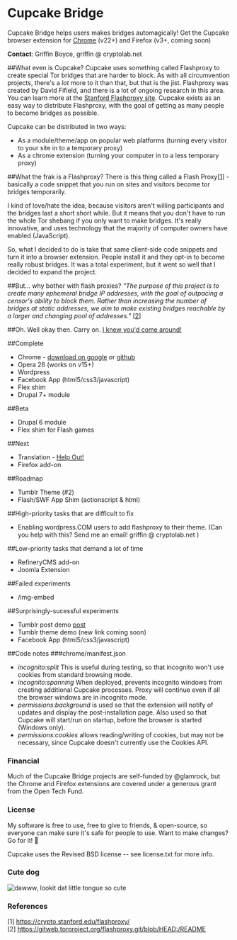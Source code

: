 Cupcake Bridge
===========

Cupcake Bridge helps users makes bridges automagically!
Get the Cupcake browser extension for [Chrome](https://chrome.google.com/webstore/detail/cupcake/dajjbehmbnbppjkcnpdkaniapgdppdnc) (v22+) and Firefox (v3+, coming soon)

**Contact**: Griffin Boyce, griffin @ cryptolab.net 

##What even is Cupcake?
Cupcake uses something called Flashproxy to create special Tor bridges that are harder to block. As with all circumvention projects, there's a *lot* more to it than that, but that is the jist. Flashproxy was created by David Fifield, and there is a lot of ongoing research in this area.  You can learn more at the <a href="http://crypto.stanford.edu/flashproxy">Stanford Flashproxy site</a>.  Cupcake exists as an easy way to distribute Flashproxy, with the goal of getting as many people to become bridges as possible.

Cupcake can be distributed in two ways:
 * As a module/theme/app on popular web platforms (turning every visitor to your site in to a temporary proxy)
 * As a chrome extension (turning your computer in to a less temporary proxy)

##What the frak is a Flashproxy?
There is this thing called a Flash Proxy[[1](https://crypto.stanford.edu/flashproxy/)] - basically a code snippet that you run on sites and visitors become tor bridges temporarily.

I kind of love/hate the idea, because visitors aren't willing participants and the bridges last a short short while. But it means that you don't have to run the whole Tor shebang if you only want to make bridges. It's really innovative, and uses technology that the majority of computer owners have enabled (JavaScript).

So, what I decided to do is take that same client-side code snippets and turn it into a browser extension. People install it and they opt-in to become really robust bridges. It was a total experiment, but it went so well that I decided to expand the project.

##But... why bother with flash proxies?
*"The purpose of this project is to create many ephemeral bridge IP
addresses, with the goal of outpacing a censor's ability to block them.
Rather than increasing the number of bridges at static addresses, we aim
to make existing bridges reachable by a larger and changing pool of
addresses."* [[2](https://gitweb.torproject.org/flashproxy.git/blob/HEAD:/README)]

##Oh. Well okay then. Carry on.
[I knew you'd come around!](https://www.youtube.com/watch?v=HrlSkcHQnwI)

##Complete
* Chrome - [download on google](https://chrome.google.com/webstore/detail/cupcake/dajjbehmbnbppjkcnpdkaniapgdppdnc) or [github](https://github.com/glamrock/cupcake/blob/master/downloads/chrome.crx)
* Opera 26 (works on v15+)
* Wordpress
* Facebook App (html5/css3/javascript)
* Flex shim
* Drupal 7+ module

##Beta
* Drupal 6 module
* Flex shim for Flash games

##Next
* Translation - [Help Out!](https://www.transifex.com/projects/p/cupcake/)
* Firefox add-on

##Roadmap
* Tumblr Theme (#2)
* Flash/SWF App Shim (actionscript & html)

##High-priority tasks that are difficult to fix
* Enabling wordpress.COM users to add flashproxy to their theme. (Can you help with this? Send me an email! griffin @ cryptolab.net )

##Low-priority tasks that demand a lot of time
* RefineryCMS add-on
* Joomla Extension

##Failed experiments
* /img-embed

##Surprisingly-sucessful experiments
* Tumblr post demo [post](http://newhopegriffin.tumblr.com/post/47018950850/le-demo)
* Tumblr theme demo (new link coming soon)
* Facebook App (html5/css3/javascript)

##Code notes
###chrome/manifest.json
- *incognito:split* This is useful during testing, so that incognito won't use cookies from standard browsing mode.  
- *incognito:spanning* When deployed, prevents incognito windows from creating additional Cupcake processes. Proxy will continue even if all the browser windows are in incognito mode.  
- *permissions:background* is used so that the extension will notify of updates and display the post-installation page. Also used so that Cupcake will start/run on startup, before the browser is started (Windows only).
- *permissions:cookies* allows reading/writing of cookies, but may not be necessary, since Cupcake doesn't currently use the Cookies API.  

### Financial
Much of the Cupcake Bridge projects are self-funded by @glamrock, but the Chrome and Firefox extensions are covered under a generous grant from the Open Tech Fund.

### License
My software is free to use, free to give to friends, & open-source, so everyone can make sure it's safe for people to use. Want to make changes? Go for it! :dog:

Cupcake uses the Revised BSD license -- see license.txt for more info.

### Cute dog
![dawww, lookit dat little tongue so cute](http://i.imgur.com/JYO9P6j.jpg)

### References
[1] https://crypto.stanford.edu/flashproxy/  
[2] https://gitweb.torproject.org/flashproxy.git/blob/HEAD:/README
